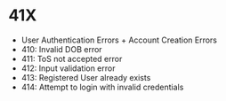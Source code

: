 # 41X
- User Authentication Errors + Account Creation Errors
- 410: Invalid DOB error
- 411: ToS not accepted error
- 412: Input validation error
- 413: Registered User already exists
- 414: Attempt to login with invalid credentials
